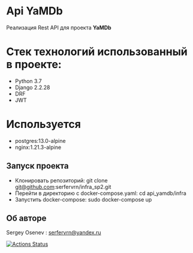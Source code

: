 # Api **YaMDb**

Реализация Rest API для проекта  **YaMDb**

#  Стек технологий использованный в проекте:

-   Python 3.7
-   Django 2.2.28
-   DRF
-   JWT

# Используется
- postgres:13.0-alpine
- nginx:1.21.3-alpine

## Запуск проекта

- Клонировать репозиторий: git clone git@github.com:serfervrn/infra_sp2.git
- Перейти в директорию с docker-compose.yaml:  cd api_yamdb/infra
- Запустить docker-compose: sudo docker-compose up 

## Об авторе
Sergey Osenev : serfervrn@yandex.ru

[![Actions Status](https://github.com/serfervrn/yamdb_final/actions/Django-app%20workflow/badge.svg)](https://github.com/serfervrn/yamdb_final/actions)
